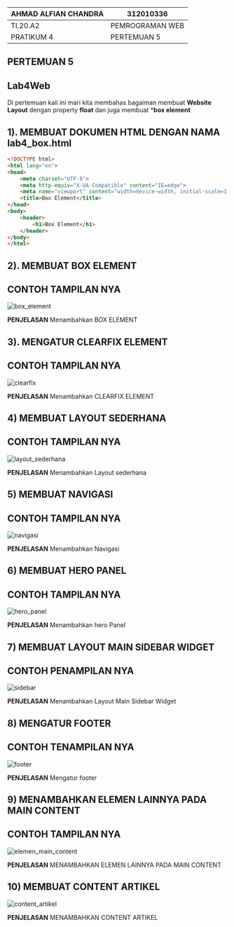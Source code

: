 | AHMAD ALFIAN CHANDRA      | 312010336             |
| ----------------------    | -----------------     |
| TI.20.A2                  | PEMROGRAMAN WEB       |
| PRATIKUM 4                | PERTEMUAN 5           |

## PERTEMUAN  5


## Lab4Web

Di pertemuan kali ini mari kita membahas bagaiman membuat **Website Layout** dengan property **float** dan juga membuat ***box element**

## 1). MEMBUAT DOKUMEN HTML DENGAN NAMA lab4_box.html

```html
<!DOCTYPE html>
<html lang="en">
<head>
    <meta charset="UTF-8">
    <meta http-equiv="X-UA-Compatible" content="IE=edge">
    <meta name="viewport" content="width=device-width, initial-scale=1.0">
    <title>Box Element</title>
</head>
<body>
    <header>
        <h1>Box Element</h1>
    </header>
</body>
</html>
```
## 2). MEMBUAT BOX ELEMENT

## CONTOH TAMPILAN NYA
![box_element](img/box_helement.png)

**PENJELASAN**
Menambahkan BOX ELEMENT

## 3). MENGATUR CLEARFIX ELEMENT

## CONTOH TAMPILAN NYA
![clearfix](img/clear%20fix%20element.png)

**PENJELASAN**
Menambahkan CLEARFIX ELEMENT

## 4) MEMBUAT LAYOUT SEDERHANA

## CONTOH TAMPILAN NYA
![layout_sederhana](img/membuat%20layout%20sederhana.png)

**PENJELASAN**
Menambahkan Layout sederhana

## 5) MEMBUAT NAVIGASI

## CONTOH TAMPILAN NYA
![navigasi](img/membuat%20navigasi.png)

**PENJELASAN**
Menambahkan Navigasi

## 6) MEMBUAT HERO PANEL

## CONTOH TAMPILAN NYA
![hero_panel](img/membuat%20hero%20panel.png)

**PENJELASAN**
Menambahkan hero Panel

## 7) MEMBUAT LAYOUT MAIN SIDEBAR WIDGET

## CONTOH PENAMPILAN NYA
![sidebar](img/membuat%20sidebar.png)

**PENJELASAN**
Menambahkan Layout Main Sidebar Widget

## 8) MENGATUR FOOTER

## CONTOH TENAMPILAN NYA
![footer](img/footer.png)

**PENJELASAN**
Mengatur footer

## 9) MENAMBAHKAN ELEMEN LAINNYA PADA MAIN CONTENT

## CONTOH TAMPILAN NYA
![elemen_main_content](img/main_content.png)

**PENJELASAN**
MENAMBAHKAN ELEMEN LAINNYA PADA MAIN CONTENT

## 10) MEMBUAT CONTENT ARTIKEL
![content_artikel](img/content_artikel.png)

**PENJELASAN**
MENAMBAHKAN CONTENT ARTIKEL